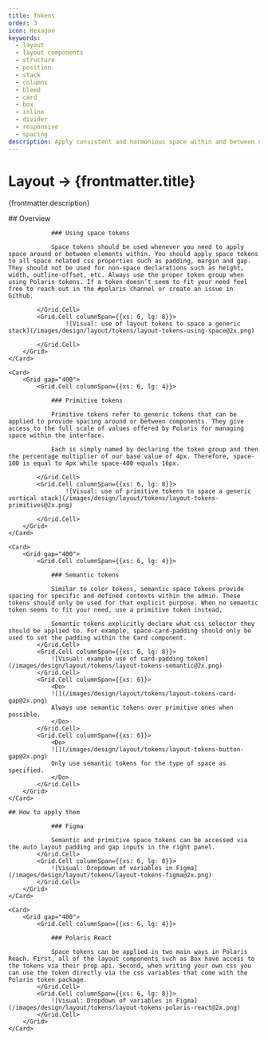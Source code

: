 ```yaml
---
title: Tokens
order: 3
icon: Hexagon
keywords:
  - layout
  - layout components
  - structure
  - position
  - stack
  - columns
  - bleed
  - card
  - box
  - inline
  - divider
  - responsive
  - spacing
description: Apply consistent and harmonious space within and between ui elements.
---
```


# Layout &rarr; {frontmatter.title}

<Lede>{frontmatter.description}</Lede>

<Subnav />
## Overview
<Stack gap="800">
    <Card>
        <Grid gap="400">
            <Grid.Cell columnSpan={{xs: 6, lg: 4}}>

                ### Using space tokens

                Space tokens should be used whenever you need to apply space around or between elements within. You should apply space tokens to all space related css properties such as padding, margin and gap. They should not be used for non-space declarations such as height, width, outline-offset, etc. Always use the proper token group when using Polaris tokens. If a token doesn’t seem to fit your need feel free to reach out in the #polaris channel or create an issue in Github.

            </Grid.Cell>
            <Grid.Cell columnSpan={{xs: 6, lg: 8}}>
                    ![Visual: use of layout tokens to space a generic stack](/images/design/layout/tokens/layout-tokens-using-space@2x.png)

            </Grid.Cell>
        </Grid>
    </Card>

    <Card>
        <Grid gap="400">
            <Grid.Cell columnSpan={{xs: 6, lg: 4}}>

                ### Primitive tokens

                Primitive tokens refer to generic tokens that can be applied to provide spacing around or between components. They give access to the full scale of values offered by Polaris for managing space within the interface.

                Each is simply named by declaring the token group and then the percentage multiplier of our base value of 4px. Therefore, space-100 is equal to 4px while space-400 equals 16px.

            </Grid.Cell>
            <Grid.Cell columnSpan={{xs: 6, lg: 8}}>
                    ![Visual: use of primitive tokens to space a generic vertical stack](/images/design/layout/tokens/layout-tokens-primitives@2x.png)

            </Grid.Cell>
        </Grid>
    </Card>

    <Card>
        <Grid gap="400">
            <Grid.Cell columnSpan={{xs: 6, lg: 4}}>

                ### Semantic tokens

                Similar to color tokens, semantic space tokens provide spacing for specific and defined contexts within the admin. These tokens should only be used for that explicit purpose. When no semantic token seems to fit your need, use a primitive token instead.

                Semantic tokens explicitly declare what css selector they should be applied to. For example, space-card-padding should only be used to set the padding within the Card component.
            </Grid.Cell>
            <Grid.Cell columnSpan={{xs: 6, lg: 8}}>
                ![Visual: example use of card-padding token](/images/design/layout/tokens/layout-tokens-semantic@2x.png)
            </Grid.Cell>
            <Grid.Cell columnSpan={{xs: 6}}>
                <Do>
                ![](/images/design/layout/tokens/layout-tokens-card-gap@2x.png)
                Always use semantic tokens over primitive ones when possible.
                </Do>
            </Grid.Cell>
            <Grid.Cell columnSpan={{xs: 6}}>
                <Do>
                ![](/images/design/layout/tokens/layout-tokens-button-gap@2x.png)
                Only use semantic tokens for the type of space as specified.
                </Do>
            </Grid.Cell>
        </Grid>
    </Card>

</Stack>

    ## How to apply them

<Stack gap="800">
    <Card>
        <Grid gap="400">
            <Grid.Cell columnSpan={{xs: 6, lg: 4}}>

                ### Figma

                Semantic and primitive space tokens can be accessed via the auto layout padding and gap inputs in the right panel.
            </Grid.Cell>
            <Grid.Cell columnSpan={{xs: 6, lg: 8}}>
                ![Visual: Dropdown of variables in Figma](/images/design/layout/tokens/layout-tokens-figma@2x.png)
            </Grid.Cell>
        </Grid>
    </Card>

    <Card>
        <Grid gap="400">
            <Grid.Cell columnSpan={{xs: 6, lg: 4}}>

                ### Polaris React

                Space tokens can be applied in two main ways in Polaris Reach. First, all of the layout components such as Box have access to the tokens via their prop api. Second, when writing your own css you can use the token directly via the css variables that come with the Polaris token package.
            </Grid.Cell>
            <Grid.Cell columnSpan={{xs: 6, lg: 8}}>
                ![Visual: Dropdown of variables in Figma](/images/design/layout/tokens/layout-tokens-polaris-react@2x.png)
            </Grid.Cell>
        </Grid>
    </Card>

</Stack>
